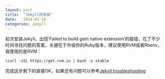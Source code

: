 ```yaml
---
layout: post
title:  "Jekyll的安装"
date:   2014-03-19
categories: Jekyll
---
```


初次安装Jekyll，出现‘Failed to build gem native extension’的报错，花了不少时间寻找问题的答案，关键在于升级你的Ruby版本，建议使用RVM或者Rbenv，我使用的是RVM：

    \curl -sSL https://get.rvm.io | bash -s stable

完成这步剩下的直接OK，如果还有问题可以参考[Jekyll troubleshooting](http://jekyllrb.com/docs/troubleshooting/)